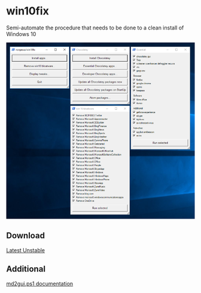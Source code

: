 # win10fix
Semi-automate the procedure that needs to be done to a clean install of Windows 10

![ScreenShot](app/preview.png)

## Download
[Latest Unstable](https://github.com/norgeous/win10fix/archive/master.zip)

## Additional
[md2gui.ps1 documentation](app/md2gui.md)
